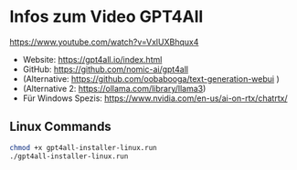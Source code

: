 # Infos zum Video GPT4All
https://www.youtube.com/watch?v=VxlUXBhqux4

- Website: https://gpt4all.io/index.html
- GitHub: https://github.com/nomic-ai/gpt4all
- (Alternative: https://github.com/oobabooga/text-generation-webui )
- (Alternative 2: https://ollama.com/library/llama3)
- Für Windows Spezis: https://www.nvidia.com/en-us/ai-on-rtx/chatrtx/

## Linux Commands

```bash 
chmod +x gpt4all-installer-linux.run 
./gpt4all-installer-linux.run 
```
